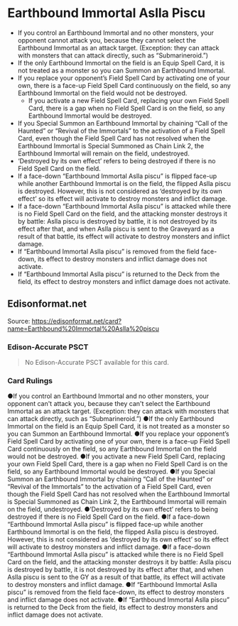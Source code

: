 # Earthbound Immortal Aslla Piscu

*   If you control an Earthbound Immortal and no other monsters, your opponent cannot attack you, because they cannot select the Earthbound Immortal as an attack target. (Exception: they can attack with monsters that can attack directly, such as “Submarineroid.”)
*   If the only Earthbound Immortal on the field is an Equip Spell Card, it is not treated as a monster so you can Summon an Earthbound Immortal.
*   If you replace your opponent’s Field Spell Card by activating one of your own, there is a face-up Field Spell Card continuously on the field, so any Earthbound Immortal on the field would not be destroyed.
    *   If you activate a new Field Spell Card, replacing your own Field Spell Card, there is a gap when no Field Spell Card is on the field, so any Earthbound Immortal would be destroyed.
*   If you Special Summon an Earthbound Immortal by chaining “Call of the Haunted” or “Revival of the Immortals” to the activation of a Field Spell Card, even though the Field Spell Card has not resolved when the Earthbound Immortal is Special Summoned as Chain Link 2, the Earthbound Immortal will remain on the field, undestroyed.
*   ‘Destroyed by its own effect’ refers to being destroyed if there is no Field Spell Card on the field.
*   If a face-down “Earthbound Immortal Aslla piscu” is flipped face-up while another Earthbound Immortal is on the field, the flipped Aslla piscu is destroyed. However, this is not considered as ‘destroyed by its own effect’ so its effect will activate to destroy monsters and inflict damage.
*   If a face-down “Earthbound Immortal Aslla piscu” is attacked while there is no Field Spell Card on the field, and the attacking monster destroys it by battle: Aslla piscu is destroyed by battle, it is not destroyed by its effect after that, and when Aslla piscu is sent to the Graveyard as a result of that battle, its effect will activate to destroy monsters and inflict damage.
*   If “Earthbound Immortal Aslla piscu” is removed from the field face-down, its effect to destroy monsters and inflict damage does not activate.
*   If “Earthbound Immortal Aslla piscu” is returned to the Deck from the field, its effect to destroy monsters and inflict damage does not activate.

## Edisonformat.net

Source: https://edisonformat.net/card?name=Earthbound%20Immortal%20Aslla%20piscu

### Edison-Accurate PSCT

> No Edison-Accurate PSCT available for this card.

### Card Rulings

●If you control an Earthbound Immortal and no other monsters, your opponent can't attack you, because they can't select the Earthbound Immortal as an attack target. (Exception: they can attack with monsters that can attack directly, such as “Submarineroid.”)
●If the only Earthbound Immortal on the field is an Equip Spell Card, it is not treated as a monster so you can Summon an Earthbound Immortal.
●If you replace your opponent’s Field Spell Card by activating one of your own, there is a face-up Field Spell Card continuously on the field, so any Earthbound Immortal on the field would not be destroyed.
●If you activate a new Field Spell Card, replacing your own Field Spell Card, there is a gap when no Field Spell Card is on the field, so any Earthbound Immortal would be destroyed.
●If you Special Summon an Earthbound Immortal by chaining “Call of the Haunted” or “Revival of the Immortals” to the activation of a Field Spell Card, even though the Field Spell Card has not resolved when the Earthbound Immortal is Special Summoned as Chain Link 2, the Earthbound Immortal will remain on the field, undestroyed.
●‘Destroyed by its own effect’ refers to being destroyed if there is no Field Spell Card on the field.
●If a face-down “Earthbound Immortal Aslla piscu” is flipped face-up while another Earthbound Immortal is on the field, the flipped Aslla piscu is destroyed. However, this is not considered as ‘destroyed by its own effect’ so its effect will activate to destroy monsters and inflict damage.
●If a face-down “Earthbound Immortal Aslla piscu” is attacked while there is no Field Spell Card on the field, and the attacking monster destroys it by battle: Aslla piscu is destroyed by battle, it is not destroyed by its effect after that, and when Aslla piscu is sent to the GY as a result of that battle, its effect will activate to destroy monsters and inflict damage.
●If “Earthbound Immortal Aslla piscu” is removed from the field face-down, its effect to destroy monsters and inflict damage does not activate.
●If “Earthbound Immortal Aslla piscu” is returned to the Deck from the field, its effect to destroy monsters and inflict damage does not activate.
            